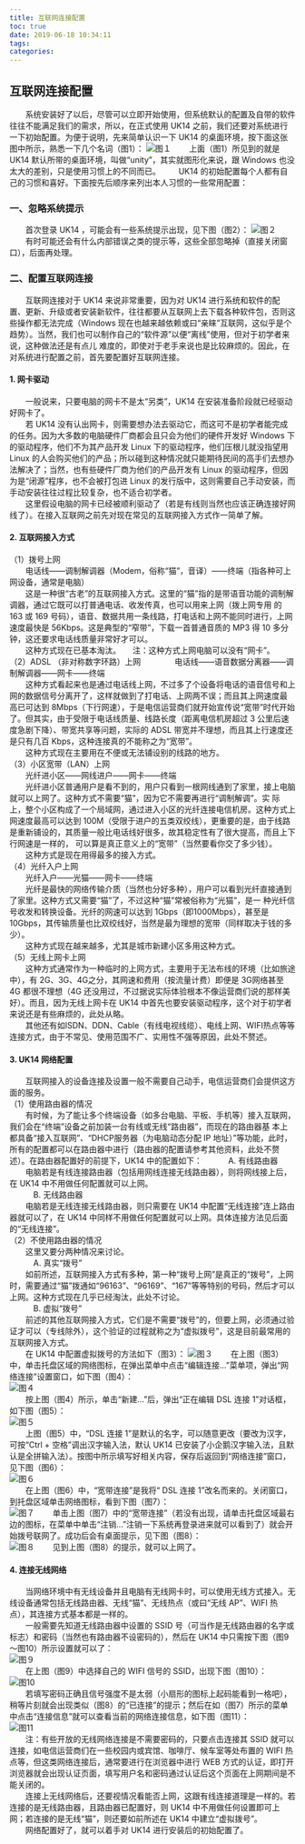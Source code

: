 ```yaml
---
title: 互联网连接配置
toc: true
date: 2019-06-18 10:34:11
tags:
categories:
---
```






## 互联网连接配置
　　系统安装好了以后，尽管可以立即开始使用，但系统默认的配置及自带的软件往往不能满足我们的需求，所以，在正式使用 UK14 之前，我们还要对系统进行一下初始配置。为便于说明，先来简单认识一下 UK14 的桌面环境，按下面这张图中所示，熟悉一下几个名词（图1）：
![图１](https://www.ubuntukylin.com/ukylin/data/attachment/forum/201406/24/232014qhs2njh5t9tpthhg.jpg)
　　上面（图1）所见到的就是 UK14 默认所带的桌面环境，叫做“unity”，其实就图形化来说，跟 Windows 也没太大的差别，只是使用习惯上的不同而已。
　　UK14 的初始配置每个人都有自己的习惯和喜好。下面按先后顺序来列出本人习惯的一些常用配置：  
### 一、忽略系统提示  
　　首次登录 UK14 ，可能会有一些系统提示出现，见下图（图2）：
![图２](https://www.ubuntukylin.com/ukylin/data/attachment/forum/201406/24/232113berupp5czv5chgho.jpg)  
　　有时可能还会有什么内部错误之类的提示等，这些全部忽略掉（直接关闭窗口），后面再处理。  
### 二、配置互联网连接  
　　互联网连接对于 UK14 来说非常重要，因为对 UK14 进行系统和软件的配置、更新、升级或者安装新软件，往往都要从互联网上去下载各种软件包，否则这些操作都无法完成（Windows 现在也越来越依赖或曰“亲睐”互联网，这似乎是个趋势）。当然，我们也可以制作自己的“软件源”以便“离线”使用，但对于初学者来说，这种做法还是有点儿 难度的，即使对于老手来说也是比较麻烦的。因此，在对系统进行配置之前，首先要配置好互联网连接。  
#### 1. 网卡驱动  
　　一般说来，只要电脑的网卡不是太“另类”，UK14 在安装准备阶段就已经驱动好网卡了。  
　　若 UK14 没有认出网卡，则需要想办法去驱动它，而这可不是初学者能完成的任务。因为大多数的电脑硬件厂商都会且只会为他们的硬件开发好 Windows 下的驱动程序，他们不为其产品开发 Linux 下的驱动程序，他们压根儿就没指望用 Linux 的人会购买他们的产品；所以碰到这种情况就只能期待民间的高手们去想办法解决了；当然，也有些硬件厂商为他们的产品开发有 Linux 的驱动程序，但因为是“闭源”程序，也不会被打包进 Linux 的发行版中，这则需要自己手动安装，而手动安装往往过程比较复杂，也不适合初学者。  
　　这里假设电脑的网卡已经被顺利驱动了（若是有线则当然也应该正确连接好网线了）。在接入互联网之前先对现在常见的互联网接入方式作一简单了解。  
#### 2. 互联网接入方式  
（1）拨号上网  
　　电话线——调制解调器（Modem，俗称“猫”，音译）——终端（指各种可上网设备，通常是电脑）  
　　这是一种很“古老”的互联网接入方式。这里的“猫”指的是带语音功能的调制解调器，通过它既可以打普通电话、收发传真，也可以用来上网（拨上网专用 的 163 或 169 号码），语音、数据共用一条线路，打电话和上网不能同时进行，上网速度最快是 56Kbps。这是典型的“窄带”，下载一首普通音质的 MP3 得 10 多分钟，这还要求电话线质量非常好才可以。  
　　这种方式现在已基本淘汰。　　注：这种方式上网电脑可以没有“网卡”。  
（2）ADSL （非对称数字环路）上网　　
　　电话线——语音数据分离器——调制解调器——网卡——终端  
　　这种方式看起来也是通过电话线上网，不过多了个设备将电话的语音信号和上网的数据信号分离开了，这样就做到了打电话、上网两不误；而且其上网速度最 高已可达到 8Mbps（下行网速），于是电信运营商们就开始宣传说“宽带”时代开始了。但其实，由于受限于电话线质量、线路长度（距离电信机房超过 3 公里后速度急剧下降）、带宽共享等问题，实际的 ADSL 带宽并不理想，而且其上行速度还是只有几百 Kbps，这种连接真的不能称之为“宽带”。  
　　这种方式现在主要用在不便或无法铺设别的线路的地方。  
（3）小区宽带（LAN）上网  
　　光纤进小区——网线进户——网卡——终端  
　　光纤进小区普通用户是看不到的，用户只看到一根网线通到了家里，接上电脑就可以上网了。这种方式不需要“猫”，因为它不需要再进行“调制解调”。实 际上，整个小区构成了一个局域网，通过进入小区的光纤连接电信机房。这种方式上网速度最高可以达到 100M（受限于进户的五类双绞线），更重要的是，由于线路是重新铺设的，其质量一般比电话线好很多，故其稳定性有了很大提高，而且上下行网速是一样的， 可以算是真正意义上的“宽带”（当然要看你交了多少钱）。  
　　这种方式是现在用得最多的接入方式。  
（4）光纤入户上网  
　　光纤入户——光猫——网卡——终端  
　　光纤是最快的网络传输介质（当然也分好多种），用户可以看到光纤直接通到了家里。这种方式又需要“猫”了，不过这种“猫”常被俗称为“光猫”，是一 种光纤信号收发和转换设备。光纤的网速可以达到 1Gbps（即1000Mbps），甚至是 10Gbps，其传输质量也比双绞线好，当然是最为理想的宽带（同样取决于钱的多少）。  
　　这种方式现在越来越多，尤其是城市新建小区多用这种方式。  
（5）无线上网卡上网  
　　这种方式通常作为一种临时的上网方式，主要用于无法布线的环境（比如旅途中），有 2G、3G、4G之分，其网速和费用（按流量计费）即便是 3G网络甚至 4G 都很不理想（4G 还没用过，不过据说实际体验根本不像运营商们说的那样美好）。而且，因为无线上网卡在 UK14 中首先也要安装驱动程序，这个对于初学者来说还是有些麻烦的，此处从略。  
　　其他还有如ISDN、DDN、Cable（有线电视线缆）、电线上网、WIFI热点等等连接方式，由于不常见、使用范围不广、实用性不强等原因，此处不赘述。  
#### 3. UK14 网络配置  
　　互联网接入的设备连接及设置一般不需要自己动手，电信运营商们会提供这方面的服务。  
（1）使用路由器的情况  
　　有时候，为了能让多个终端设备（如多台电脑、平板、手机等）接入互联网，我们会在“终端”设备之前加装一台有线或无线“路由器”，而现在的路由器基 本上都具备“接入互联网”、“DHCP服务器（为电脑动态分配 IP 地址）”等功能，此时，所有的配置都可以在路由器中进行（路由器的配置请参考其他资料，此处不赘述）。在路由器配置好的前提下，UK14 中的配置如下：
　　　A. 有线路由器  
　　电脑若是有线连接路由器（包括用网线连接无线路由器），则将网线接上后，在 UK14 中不用做任何配置就可以上网。  
　　　B. 无线路由器  
　　电脑若是无线连接无线路由器，则只需要在 UK14 中配置“无线连接”连上路由器就可以了，在 UK14 中同样不用做任何配置就可以上网。具体连接方法见后面的“无线连接”。  
（2）不使用路由器的情况  
　　这里又要分两种情况来讨论。  
　　　A. 真实“拨号”  
　　如前所述，互联网接入方式有多种，第一种“拨号上网”是真正的“拨号”，上网时，需要通过“猫”拨通如“96163”、“96169”、“167”等等特别的号码，然后才可以上网。这种方式现在几乎已经淘汰，此处不讨论。  
　　　B. 虚拟“拨号”  
　　前述的其他互联网接入方式，它们是不需要“拨号”的，但要上网，必须通过验证才可以（专线除外），这个验证的过程就称之为“虚拟拨号”，这是目前最常用的互联网接入方式。  
　　在 UK14 中配置虚拟拨号的方法如下（图3）： 
![图３](https://www.ubuntukylin.com/ukylin/data/attachment/forum/201406/24/232534svblfdchvvcvlvfv.jpg) 
　　在上图（图3）中，单击托盘区域的网络图标，在弹出菜单中点击“编辑连接…”菜单项，弹出“网络连接”设置窗口，如下图（图4）：  
![图４](https://www.ubuntukylin.com/ukylin/data/attachment/forum/201406/24/232611tg6vdmg289tltte9.jpg)  
　　按上图（图4）所示，单击“新建…”后，弹出“正在编辑 DSL 连接 1”对话框，如下图（图5）：  
![图５](http://www.ubuntukylin.com/ukylin/data/attachment/forum/201406/24/232641i9m2cjmc33s3mq8l.jpg)               
　　上图（图5）中，“DSL 连接 1”是默认的名字，可以随意更改（要改为汉字，可按“Ctrl + 空格”调出汉字输入法，默认 UK14 已安装了小企鹅汉字输入法，且默认是全拼输入法）。按图中所示填写好相关内容，保存后返回到“网络连接”窗口，见下图（图6）：  
![图６](http://www.ubuntukylin.com/ukylin/data/attachment/forum/201406/24/232716fp7cqtqqhvt0vc77.jpg)   
　　在上图（图6）中，“宽带连接”是我将“ DSL 连接 1”改名而来的。关闭窗口，到托盘区域单击网络图标，看到下图（图7）：  
![图７](https://www.ubuntukylin.com/ukylin/data/attachment/forum/201406/24/232751jlwzcrllz8zksse8.jpg)
　　单击上图（图7）中的“宽带连接”（若没有出现，请单击托盘区域最右边的图标，在菜单中单击“注销…”注销一下系统再登录进来就可以看到了）就会开始拨号联网了。成功后会有桌面提示，见下图（图8）：  
![图８](https://www.ubuntukylin.com/ukylin/data/attachment/forum/201406/24/232836txs252cbnw5xsq88.jpg) 
　　见到上图（图8）的提示，就可以上网了。  
#### 4. 连接无线网络  
　　当网络环境中有无线设备并且电脑有无线网卡时，可以使用无线方式接入。无线设备通常包括无线路由器、无线“猫”、无线热点（或曰“无线 AP”、WIFI 热点），其连接方式基本都是一样的。  
　　一般需要先知道无线路由器中设置的 SSID 号（可当作是无线路由器的名字或标志）和密码（当然也有路由器不设密码的），然后在 UK14 中只需按下图（图9～图10）所示设置就可以了：  
![图９](https://www.ubuntukylin.com/ukylin/data/attachment/forum/201406/24/232923jnnyjdolnppnpjvd.jpg)             
　　在上图（图9）中选择自己的 WIFI 信号的 SSID，出现下图（图10）：  
![图10](https://www.ubuntukylin.com/ukylin/data/attachment/forum/201406/24/232947b3y737z77glttqmt.jpg)              
　　若填写密码正确且信号强度不是太弱（小扇形的图标上起码能看到一格吧），稍等片刻就会出现类似（图8）的“已连接”的提示；然后在如（图7）所示的菜单中点击“连接信息”就可以查看当前的网络连接信息，如下图（图11）：  
![图11](https://www.ubuntukylin.com/ukylin/data/attachment/forum/201406/24/233009yhvc253re5vrcchf.jpg)               
　　注：有些开放的无线网络连接是不需要密码的，只要点击连接其 SSID 就可以连接，如电信运营商们在一些校园内或宾馆、咖啡厅、候车室等处布置的 WIFI 热点等，但这类网络连接后，通常要进行在浏览器中进行 WEB 方式的认证，即打开浏览器就会出现认证页面，填写用户名和密码通过认证后这个页面在上网期间是不能关闭的。  
　　连接上无线网络后，还要视情况看能否上网，这跟有线连接道理是一样的。若连接的是无线路由器，且路由器已配置好，则 UK14 中不用做任何设置即可上网；若连接的是无线“猫”，则还要如前所述在 UK14 中建立“虚拟拨号”。  
　　网络配置好了，就可以着手对 UK14 进行安装后的初始配置了。 
